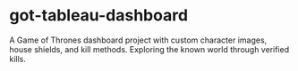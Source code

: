 # got-tableau-dashboard
A Game of Thrones dashboard project with custom character images, house shields, and kill methods. Exploring the known world through verified kills.
